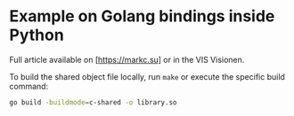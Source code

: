 # Example on Golang bindings inside Python

Full article available on [https://markc.su] or in the VIS Visionen.

To build the shared object file locally, run `make` or execute the specific build command:

```bash
go build -buildmode=c-shared -o library.so
```
